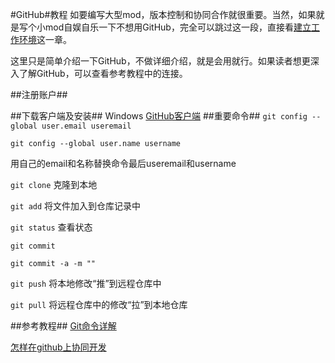 #GitHub#教程
如要编写大型mod，版本控制和协同合作就很重要。当然，如果就是写个小mod自娱自乐一下不想用GitHub，完全可以跳过这一段，直接看[建立工作环境](/SetupEnvironment.md/)这一章。

这里只是简单介绍一下GitHub，不做详细介绍，就是会用就行。如果读者想更深入了解GitHub，可以查看参考教程中的连接。

##注册账户##

##下载客户端及安装##
Windows [GitHub客户端](https://desktop.github.com/)
##重要命令##
`git config --global user.email useremail`

`git config --global user.name username`

用自己的email和名称替换命令最后useremail和username

`git clone` 克隆到本地

`git add` 将文件加入到仓库记录中

`git status` 查看状态

`git commit` 
 
`git commit -a -m ""` 

`git push` 将本地修改“推”到远程仓库中

`git pull` 将远程仓库中的修改“拉”到本地仓库

##参考教程##
[Git命令详解](http://blog.csdn.net/windows_nt/article/details/24557831)

[怎样在github上协同开发](http://blog.csdn.net/koffuxu/article/details/39010803)